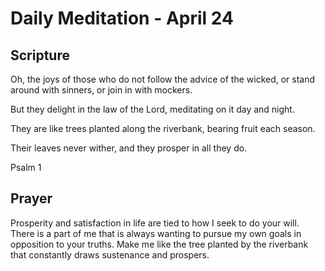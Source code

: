 # Daily Meditation - April 24

## Scripture

Oh, the joys of those who do not follow the advice of the wicked, or stand
around with sinners, or join in with mockers.

But they delight in the law of the Lord,
meditating on it day and night.

They are like trees planted along the riverbank,
bearing fruit each season.

Their leaves never wither,
and they prosper in all they do.

Psalm 1


## Prayer

Prosperity and satisfaction in life are tied to how I seek to do your will.
There is a part of me that is always wanting to pursue my own goals in 
opposition to your truths.  Make me like the tree planted by the riverbank
that constantly draws sustenance and prospers.

